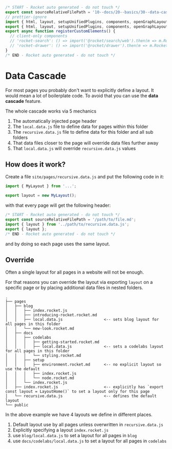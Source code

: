 ```js server
/* START - Rocket auto generated - do not touch */
export const sourceRelativeFilePath = '10--docs/20--basics/30--data-cascade.rocket.md';
// prettier-ignore
import { html, layout, setupUnifiedPlugins, components, openGraphLayout } from '../../recursive.data.js';
export { html, layout, setupUnifiedPlugins, components, openGraphLayout };
export async function registerCustomElements() {
  // client-only components
  // 'rocket-search': () => import('@rocket/search/web').then(m => m.RocketSearch),
  // 'rocket-drawer': () => import('@rocket/drawer').then(m => m.RocketDrawer),
}
/* END - Rocket auto generated - do not touch */
```

# Data Cascade

For most pages you probably don't want to explicitly define a layout. It would mean a lot of boilerplate code.
To avoid that you can use the **data cascade** feature.

The whole cascade works via 5 mechanics

1. The automatically injected page header
2. The `local.data.js` file to define data for pages within this folder
3. The `recursive.data.js` file to define data for this folder and all sub folders
4. That data files closer to the page will override data files further away
5. That `local.data.js` will override `recursive.data.js` values

## How does it work?

Create a file `site/pages/recursive.data.js` and put the following code in it:

```js
import { MyLayout } from '...';

export layout = new MyLayout();
```

with that every page will get the following header:

```js
/* START - Rocket auto generated - do not touch */
export const sourceRelativeFilePath = '/path/to/file.md';
import { layout } from '../path/to/recursive.data.js';
export { layout };
/* END - Rocket auto generated - do not touch */
```

and by doing so each page uses the same layout.

## Override

Often a single layout for all pages in a website will not be enough.

For that reasons you can override the layout via exporting `layout` on a specific page or by placing additional data files in nested folders.

```
.
├── pages
│   ├── blog
│   │   ├── index.rocket.js
│   │   ├── introducing-rocket.rocket.md
│   │   ├── local.data.js                  <-- sets blog layout for all pages in this folder
│   │   └── new-look.rocket.md
│   ├── docs
│   │   ├── codelabs
│   │   │   ├── getting-started.rocket.md
│   │   │   ├── local.data.js              <-- sets a codelabs layout for all pages in this folder
│   │   │   └── styling.rocket.md
│   │   ├── setup
│   │   │   ├── environment.rocket.md      <-- no explicit layout so use the default
│   │   │   ├── index.rocket.js
│   │   │   └── node.rocket.md
│   │   └── index.rocket.js
│   ├── index.rocket.js                    <-- explicitly has `export const layout = LayoutHome()` to set a layout only for this page
│   └── recursive.data.js                  <-- defines the default layout
└── public
```

In the above example we have 4 layouts we define in different places.

1. Default layout use by all pages unless overwritten in `recursive.data.js`
2. Explicitly specifying a layout `index.rocket.js`
3. use `blog/local.data.js` to set a layout for all pages in `blog`
4. use `docs/codelabs/local.data.js` to set a layout for all pages in `codelabs`
